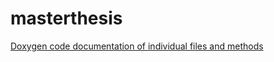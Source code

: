 # masterthesis

[Doxygen code documentation of individual files and methods](https://fescron.github.io/masterthesis/files.html)
